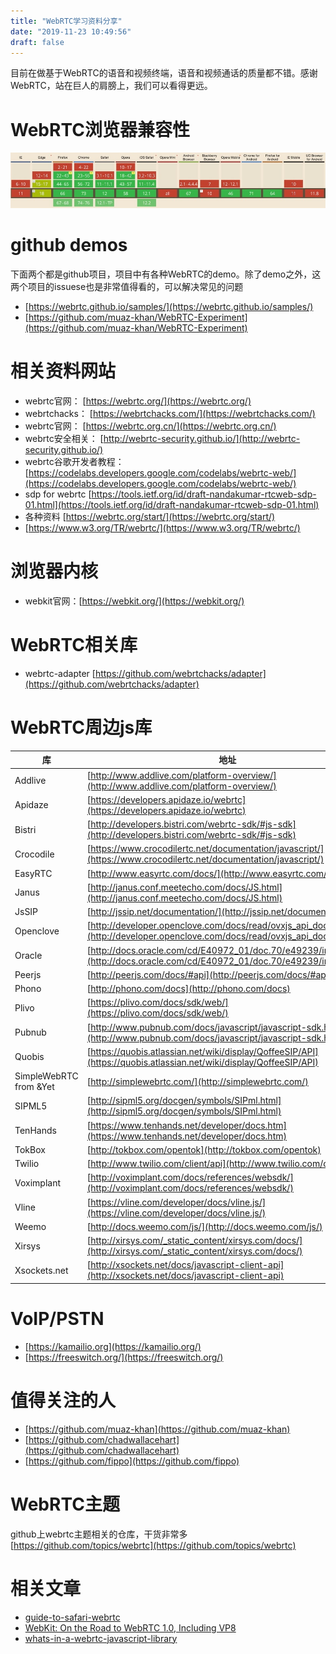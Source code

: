 ```yaml
---
title: "WebRTC学习资料分享"
date: "2019-11-23 10:49:56"
draft: false
---
```


目前在做基于WebRTC的语音和视频终端，语音和视频通话的质量都不错。感谢WebRTC，站在巨人的肩膀上，我们可以看得更远。

# WebRTC浏览器兼容性
![](2022-12-02-15-27-23.png)

# github demos
下面两个都是github项目，项目中有各种WebRTC的demo。除了demo之外，这两个项目的issuese也是非常值得看的，可以解决常见的问题

- [https://webrtc.github.io/samples/](https://webrtc.github.io/samples/)
- [https://github.com/muaz-khan/WebRTC-Experiment](https://github.com/muaz-khan/WebRTC-Experiment)

# 相关资料网站

- webrtc官网： [https://webrtc.org/](https://webrtc.org/)
- webrtchacks： [https://webrtchacks.com/](https://webrtchacks.com/)
- webrtc官网： [https://webrtc.org.cn/](https://webrtc.org.cn/)
- webrtc安全相关： [http://webrtc-security.github.io/](http://webrtc-security.github.io/)
- webrtc谷歌开发者教程： [https://codelabs.developers.google.com/codelabs/webrtc-web/](https://codelabs.developers.google.com/codelabs/webrtc-web/)
- sdp for webrtc [https://tools.ietf.org/id/draft-nandakumar-rtcweb-sdp-01.html](https://tools.ietf.org/id/draft-nandakumar-rtcweb-sdp-01.html)
- 各种资料 [https://webrtc.org/start/](https://webrtc.org/start/)
- [https://www.w3.org/TR/webrtc/](https://www.w3.org/TR/webrtc/)

# 浏览器内核

- webkit官网：[https://webkit.org/](https://webkit.org/)

# WebRTC相关库

- webrtc-adapter [https://github.com/webrtchacks/adapter](https://github.com/webrtchacks/adapter)

# WebRTC周边js库
| 库 | 地址 |
| --- | --- |
| Addlive | [http://www.addlive.com/platform-overview/](http://www.addlive.com/platform-overview/) |
| Apidaze | [https://developers.apidaze.io/webrtc](https://developers.apidaze.io/webrtc) |
| Bistri | [http://developers.bistri.com/webrtc-sdk/#js-sdk](http://developers.bistri.com/webrtc-sdk/#js-sdk) |
| Crocodile | [https://www.crocodilertc.net/documentation/javascript/](https://www.crocodilertc.net/documentation/javascript/) |
| EasyRTC | [http://www.easyrtc.com/docs/](http://www.easyrtc.com/docs/) |
| Janus | [http://janus.conf.meetecho.com/docs/JS.html](http://janus.conf.meetecho.com/docs/JS.html) |
| JsSIP | [http://jssip.net/documentation/](http://jssip.net/documentation/) |
| Openclove | [http://developer.openclove.com/docs/read/ovxjs_api_doc](http://developer.openclove.com/docs/read/ovxjs_api_doc) |
| Oracle | [http://docs.oracle.com/cd/E40972_01/doc.70/e49239/index.html](http://docs.oracle.com/cd/E40972_01/doc.70/e49239/index.html) |
| Peerjs | [http://peerjs.com/docs/#api](http://peerjs.com/docs/#api) |
| Phono | [http://phono.com/docs](http://phono.com/docs) |
| Plivo | [https://plivo.com/docs/sdk/web/](https://plivo.com/docs/sdk/web/) |
| Pubnub | [http://www.pubnub.com/docs/javascript/javascript-sdk.html](http://www.pubnub.com/docs/javascript/javascript-sdk.html) |
| Quobis | [https://quobis.atlassian.net/wiki/display/QoffeeSIP/API](https://quobis.atlassian.net/wiki/display/QoffeeSIP/API) |
| SimpleWebRTC from &Yet | [http://simplewebrtc.com/](http://simplewebrtc.com/) |
| SIPML5 | [http://sipml5.org/docgen/symbols/SIPml.html](http://sipml5.org/docgen/symbols/SIPml.html) |
| TenHands | [https://www.tenhands.net/developer/docs.htm](https://www.tenhands.net/developer/docs.htm) |
| TokBox | [http://tokbox.com/opentok](http://tokbox.com/opentok) |
| Twilio | [http://www.twilio.com/client/api](http://www.twilio.com/client/api) |
| Voximplant | [http://voximplant.com/docs/references/websdk/](http://voximplant.com/docs/references/websdk/) |
| Vline | [https://vline.com/developer/docs/vline.js/](https://vline.com/developer/docs/vline.js/) |
| Weemo | [http://docs.weemo.com/js/](http://docs.weemo.com/js/) |
| Xirsys | [http://xirsys.com/_static_content/xirsys.com/docs/](http://xirsys.com/_static_content/xirsys.com/docs/) |
| Xsockets.net | [http://xsockets.net/docs/javascript-client-api](http://xsockets.net/docs/javascript-client-api) |


# VoIP/PSTN

- [https://kamailio.org](https://kamailio.org/)
- [https://freeswitch.org/](https://freeswitch.org/)

# 值得关注的人

- [https://github.com/muaz-khan](https://github.com/muaz-khan)
- [https://github.com/chadwallacehart](https://github.com/chadwallacehart)
- [https://github.com/fippo](https://github.com/fippo)

# WebRTC主题
github上webrtc主题相关的仓库，干货非常多 [https://github.com/topics/webrtc](https://github.com/topics/webrtc)

# 相关文章

- [guide-to-safari-webrtc](https://webrtchacks.com/guide-to-safari-webrtc/)
- [WebKit: On the Road to WebRTC 1.0, Including VP8](https://webkit.org/blog/8672/on-the-road-to-webrtc-1-0-including-vp8/)
- [whats-in-a-webrtc-javascript-library](https://webrtchacks.com/whats-in-a-webrtc-javascript-library/)

